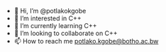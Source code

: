 - 👋 Hi, I’m @potlakokgobe
- 👀 I’m interested in C++
- 🌱 I’m currently learning C++
- 💞️ I’m looking to collaborate on C++
- 📫 How to reach me potlako.kgobe@botho.ac.bw

<!---
potlakokgobe/potlakokgobe is a ✨ special ✨ repository because its `README.md` (this file) appears on your GitHub profile.
You can click the Preview link to take a look at your changes.
--->
